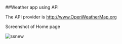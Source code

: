 ##Weather app using API

The API provider is http://www.OpenWeatherMap.org


Screenshot of Home page

![ssnew](https://user-images.githubusercontent.com/49033626/188303914-cb5a4d5c-8cdc-4327-82e8-39ed926b2f3c.jpg)

